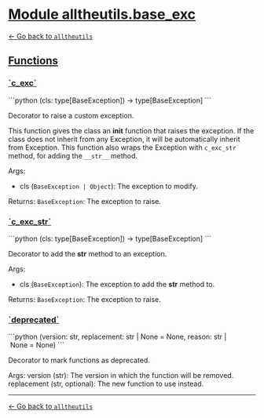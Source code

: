 # <h1 id="module-alltheutilsbase_exc"><a href="#module-alltheutilsbase_exc">Module alltheutils.base_exc</a></h1>

[← Go back to `alltheutils`](./index.md)

<h2 id="functions"><a href="#functions">Functions</a></h2>

<h3 id="c_exc"><a href="#c_exc">`c_exc`</a></h3>
```python
(cls: type[BaseException]) → type[BaseException]
```

Decorator to raise a custom exception.

This function gives the class an __init__ function that raises the exception.
If the class does not inherit from any Exception, it will be automatically inherit from Exception.
This function also wraps the Exception with `c_exc_str` method, for adding the `__str__` method.

Args:
- cls (`BaseException | Object`): The exception to modify.

Returns:
`BaseException`: The exception to raise.

<h3 id="c_exc_str"><a href="#c_exc_str">`c_exc_str`</a></h3>
```python
(cls: type[BaseException]) → type[BaseException]
```

Decorator to add the __str__ method to an exception.

Args:
- cls (`BaseException`): The exception to add the __str__ method to.

Returns:
`BaseException`: The exception to raise.

<h3 id="deprecated"><a href="#deprecated">`deprecated`</a></h3>
```python
(version: str, replacement: str | None = None, reason: str | None = None)
```

Decorator to mark functions as deprecated.

Args:
    version (str): The version in which the function will be removed.
    replacement (str, optional): The new function to use instead.

---

[← Go back to `alltheutils`](./index.md)